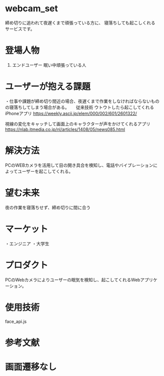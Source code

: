 # webcam_set
締め切りに追われて夜遅くまで頑張っている方に、
寝落ちしても起こしくれるサービスです。

# 登場人物
1. エンドユーザー
  眠い中頑張っている人
  
# ユーザーが抱える課題
・仕事や課題が締め切り間近の場合、夜遅くまで作業をしなければならないものの寝落ちしてしまう場合がある。
　
従来技術
 ウトウトしたら起こしてくれるiPhoneアプリ
 https://weekly.ascii.jp/elem/000/002/601/2601322/
 
 視線の変化をキャッチして画面上のキャラクターが声をかけてくれるアプリ
 https://nlab.itmedia.co.jp/nl/articles/1408/05/news085.html
 
# 解決方法
PCのWEBカメラを活用して目の開き具合を検知し、電話やバイブレーションによってユーザーを起こしてくれる。

# 望む未来
夜の作業を寝落ちせず、締め切りに間に合う

# マーケット
・エンジニア
・大学生

# プロダクト
PCのWebカメラによりユーザーの眠気を検知し、起こしてくれるWebアプリケーション。

# 使用技術
face_api.js

# 参考文献

# 画面遷移なし
